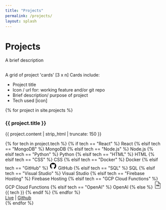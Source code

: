 ```yaml
---
title: "Projects"
permalink: /projects/
layout: splash
---
```


# Projects

A brief description

## 
A grid of project 'cards' [3 x n]
Cards include:
- Project title
- Icon / url for: working feature and/or git repo
- Brief description/ purpose of project
- Tech used [icon]


<div class="projects-grid">
{% for project in site.projects %}
    <div class="project-card">
        <h3>{{ project.title }}</h3>
        <p>{{ project.content | strip_html | truncate: 150 }}</p>
        <div class="project-tech">
            {% for tech in project.tech %}
                {% if tech == "React" %}
                    <i class="fab fa-react" style="color: #61DAFB;"></i> React
                {% elsif tech == "MongoDB" %}
                    <i class="fas fa-database" style="color: #4DB33D;"></i> MongoDB
                {% elsif tech == "Node.js" %}
                    <i class="fab fa-node-js" style="color: #43853D;"></i> Node.js
                {% elsif tech == "Python" %}
                    <i class="fab fa-python" style="color: #306998;"></i> Python
                {% elsif tech == "HTML" %}
                    <i class="fab fa-html5" style="color: #E34F26;"></i> HTML
                {% elsif tech == "CSS" %}
                    <i class="fab fa-css3-alt" style="color: #1572B6;"></i> CSS
                {% elsif tech == "Docker" %}
                    <i class="fab fa-docker" style="color: #2496ED;"></i> Docker
                {% elsif tech == "GitHub" %}
                    <img src="/assets/images/icons/icons8-github.png" alt="Github Icon" style="width:24px; height:24px;"/> GitHub
                {% elsif tech == "SQL" %}
                    <i class="fas fa-database" style="color: #4479A1;"></i> SQL
                {% elsif tech == "Visual Studio" %}
                    <i class="fas fa-code" style="color: #5C2D91;"></i> Visual Studio
                {% elsif tech == "Firebase Hosting" %}
                    <i class="fas fa-fire" style="color: #FFCA28;"></i> Firebase Hosting
                {% elsif tech == "GCP Cloud Functions" %}
                    <i class="fas fa-cloud" style="color: #4285F4;"></i> GCP Cloud Functions
                {% elsif tech == "OpenAI" %}
                    <i class="fas fa-robot" style="color: #A0AABF;"></i> OpenAI
                {% else %}
                    <!-- For unknown techs, assume an image will be sourced -->
                    <img src="/assets/images/icons/test.png" alt="{{ tech }}" style="width:24px; height:24px;"/> {{ tech }}
                {% endif %}
            {% endfor %}
        </div>
        <div class="project-card-links">
            <a href=" {{ project.link }}" target="_blank">Live</a> 
            <span>|</span>
            <a href=" {{ project.repo }}" target="_blank">Github</a>
        </div>
    </div>
{% endfor %}
</div>